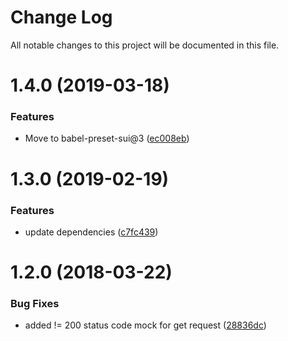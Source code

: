 # Change Log

All notable changes to this project will be documented in this file.

<a name="1.4.0"></a>
# 1.4.0 (2019-03-18)


### Features

* Move to babel-preset-sui@3 ([ec008eb](https://github.com/SUI-Components/sui/commit/ec008eb))



<a name="1.3.0"></a>
# 1.3.0 (2019-02-19)


### Features

* update dependencies ([c7fc439](https://github.com/SUI-Components/sui/commit/c7fc439))



<a name="1.2.0"></a>
# 1.2.0 (2018-03-22)


### Bug Fixes

* added != 200 status code mock for get request ([28836dc](https://github.com/SUI-Components/sui/commit/28836dc))



